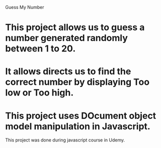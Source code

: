 Guess My Number 
#  This project allows us to guess a number generated randomly between 1 to 20. 
#  It allows directs  us to find the correct number by displaying Too low or Too high.
#  This project uses DOcument object model manipulation in Javascript. 

This project was done during javascript course in Udemy. 
